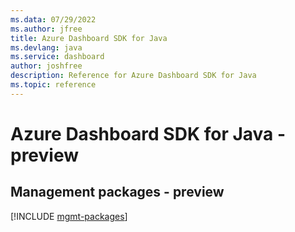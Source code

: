 ```yaml
---
ms.data: 07/29/2022
ms.author: jfree
title: Azure Dashboard SDK for Java
ms.devlang: java
ms.service: dashboard
author: joshfree
description: Reference for Azure Dashboard SDK for Java
ms.topic: reference
---
```

# Azure Dashboard SDK for Java - preview

## Management packages - preview
[!INCLUDE [mgmt-packages](dashboard-mgmt-index.md)]